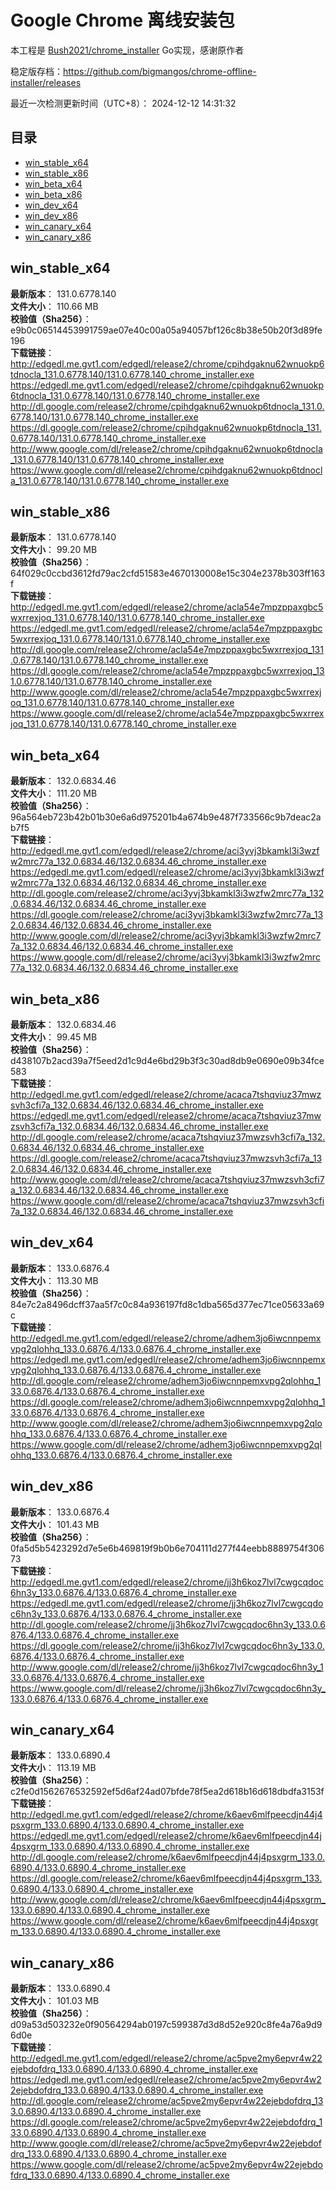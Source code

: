 # Google Chrome 离线安装包
本工程是 [Bush2021/chrome_installer](https://github.com/Bush2021/chrome_installer) Go实现，感谢原作者

稳定版存档：<https://github.com/bigmangos/chrome-offline-installer/releases>

最近一次检测更新时间（UTC+8）：
2024-12-12 14:31:32

## 目录
* [win_stable_x64](https://github.com/bigmangos/chrome-offline-installer?tab=readme-ov-file#win_stable_x64)
* [win_stable_x86](https://github.com/bigmangos/chrome-offline-installer?tab=readme-ov-file#win_stable_x86)
* [win_beta_x64](https://github.com/bigmangos/chrome-offline-installer?tab=readme-ov-file#win_beta_x64)
* [win_beta_x86](https://github.com/bigmangos/chrome-offline-installer?tab=readme-ov-file#win_beta_x86)
* [win_dev_x64](https://github.com/bigmangos/chrome-offline-installer?tab=readme-ov-file#win_dev_x64)
* [win_dev_x86](https://github.com/bigmangos/chrome-offline-installer?tab=readme-ov-file#win_dev_x86)
* [win_canary_x64](https://github.com/bigmangos/chrome-offline-installer?tab=readme-ov-file#win_canary_x64)
* [win_canary_x86](https://github.com/bigmangos/chrome-offline-installer?tab=readme-ov-file#win_canary_x86)

## win_stable_x64
**最新版本**： 131.0.6778.140  
**文件大小**： 110.66 MB  
**校验值（Sha256）**： e9b0c06514453991759ae07e40c00a05a94057bf126c8b38e50b20f3d89fe196  
**下载链接**：
http://edgedl.me.gvt1.com/edgedl/release2/chrome/cpihdgaknu62wnuokp6tdnocla_131.0.6778.140/131.0.6778.140_chrome_installer.exe
https://edgedl.me.gvt1.com/edgedl/release2/chrome/cpihdgaknu62wnuokp6tdnocla_131.0.6778.140/131.0.6778.140_chrome_installer.exe
http://dl.google.com/release2/chrome/cpihdgaknu62wnuokp6tdnocla_131.0.6778.140/131.0.6778.140_chrome_installer.exe
https://dl.google.com/release2/chrome/cpihdgaknu62wnuokp6tdnocla_131.0.6778.140/131.0.6778.140_chrome_installer.exe
http://www.google.com/dl/release2/chrome/cpihdgaknu62wnuokp6tdnocla_131.0.6778.140/131.0.6778.140_chrome_installer.exe
https://www.google.com/dl/release2/chrome/cpihdgaknu62wnuokp6tdnocla_131.0.6778.140/131.0.6778.140_chrome_installer.exe
## win_stable_x86
**最新版本**： 131.0.6778.140  
**文件大小**： 99.20 MB  
**校验值（Sha256）**： 64f029c0ccbd3612fd79ac2cfd51583e4670130008e15c304e2378b303ff163f  
**下载链接**：
http://edgedl.me.gvt1.com/edgedl/release2/chrome/acla54e7mpzppaxgbc5wxrrexjoq_131.0.6778.140/131.0.6778.140_chrome_installer.exe
https://edgedl.me.gvt1.com/edgedl/release2/chrome/acla54e7mpzppaxgbc5wxrrexjoq_131.0.6778.140/131.0.6778.140_chrome_installer.exe
http://dl.google.com/release2/chrome/acla54e7mpzppaxgbc5wxrrexjoq_131.0.6778.140/131.0.6778.140_chrome_installer.exe
https://dl.google.com/release2/chrome/acla54e7mpzppaxgbc5wxrrexjoq_131.0.6778.140/131.0.6778.140_chrome_installer.exe
http://www.google.com/dl/release2/chrome/acla54e7mpzppaxgbc5wxrrexjoq_131.0.6778.140/131.0.6778.140_chrome_installer.exe
https://www.google.com/dl/release2/chrome/acla54e7mpzppaxgbc5wxrrexjoq_131.0.6778.140/131.0.6778.140_chrome_installer.exe
## win_beta_x64
**最新版本**： 132.0.6834.46  
**文件大小**： 111.20 MB  
**校验值（Sha256）**： 96a564eb723b42b01b30e6a6d975201b4a674b9e487f733566c9b7deac2ab7f5  
**下载链接**：
http://edgedl.me.gvt1.com/edgedl/release2/chrome/aci3yvj3bkamkl3i3wzfw2mrc77a_132.0.6834.46/132.0.6834.46_chrome_installer.exe
https://edgedl.me.gvt1.com/edgedl/release2/chrome/aci3yvj3bkamkl3i3wzfw2mrc77a_132.0.6834.46/132.0.6834.46_chrome_installer.exe
http://dl.google.com/release2/chrome/aci3yvj3bkamkl3i3wzfw2mrc77a_132.0.6834.46/132.0.6834.46_chrome_installer.exe
https://dl.google.com/release2/chrome/aci3yvj3bkamkl3i3wzfw2mrc77a_132.0.6834.46/132.0.6834.46_chrome_installer.exe
http://www.google.com/dl/release2/chrome/aci3yvj3bkamkl3i3wzfw2mrc77a_132.0.6834.46/132.0.6834.46_chrome_installer.exe
https://www.google.com/dl/release2/chrome/aci3yvj3bkamkl3i3wzfw2mrc77a_132.0.6834.46/132.0.6834.46_chrome_installer.exe
## win_beta_x86
**最新版本**： 132.0.6834.46  
**文件大小**： 99.45 MB  
**校验值（Sha256）**： d438107b2acd39a7f5eed2d1c9d4e6bd29b3f3c30ad8db9e0690e09b34fce583  
**下载链接**：
http://edgedl.me.gvt1.com/edgedl/release2/chrome/acaca7tshqviuz37mwzsvh3cfi7a_132.0.6834.46/132.0.6834.46_chrome_installer.exe
https://edgedl.me.gvt1.com/edgedl/release2/chrome/acaca7tshqviuz37mwzsvh3cfi7a_132.0.6834.46/132.0.6834.46_chrome_installer.exe
http://dl.google.com/release2/chrome/acaca7tshqviuz37mwzsvh3cfi7a_132.0.6834.46/132.0.6834.46_chrome_installer.exe
https://dl.google.com/release2/chrome/acaca7tshqviuz37mwzsvh3cfi7a_132.0.6834.46/132.0.6834.46_chrome_installer.exe
http://www.google.com/dl/release2/chrome/acaca7tshqviuz37mwzsvh3cfi7a_132.0.6834.46/132.0.6834.46_chrome_installer.exe
https://www.google.com/dl/release2/chrome/acaca7tshqviuz37mwzsvh3cfi7a_132.0.6834.46/132.0.6834.46_chrome_installer.exe
## win_dev_x64
**最新版本**： 133.0.6876.4  
**文件大小**： 113.30 MB  
**校验值（Sha256）**： 84e7c2a8496dcff37aa5f7c0c84a936197fd8c1dba565d377ec71ce05633a69c  
**下载链接**：
http://edgedl.me.gvt1.com/edgedl/release2/chrome/adhem3jo6iwcnnpemxvpg2qlohhq_133.0.6876.4/133.0.6876.4_chrome_installer.exe
https://edgedl.me.gvt1.com/edgedl/release2/chrome/adhem3jo6iwcnnpemxvpg2qlohhq_133.0.6876.4/133.0.6876.4_chrome_installer.exe
http://dl.google.com/release2/chrome/adhem3jo6iwcnnpemxvpg2qlohhq_133.0.6876.4/133.0.6876.4_chrome_installer.exe
https://dl.google.com/release2/chrome/adhem3jo6iwcnnpemxvpg2qlohhq_133.0.6876.4/133.0.6876.4_chrome_installer.exe
http://www.google.com/dl/release2/chrome/adhem3jo6iwcnnpemxvpg2qlohhq_133.0.6876.4/133.0.6876.4_chrome_installer.exe
https://www.google.com/dl/release2/chrome/adhem3jo6iwcnnpemxvpg2qlohhq_133.0.6876.4/133.0.6876.4_chrome_installer.exe
## win_dev_x86
**最新版本**： 133.0.6876.4  
**文件大小**： 101.43 MB  
**校验值（Sha256）**： 0fa5d5b5423292d7e5e6b469819f9b0b6e704111d277f44eebb8889754f30673  
**下载链接**：
http://edgedl.me.gvt1.com/edgedl/release2/chrome/jj3h6koz7lvl7cwgcqdoc6hn3y_133.0.6876.4/133.0.6876.4_chrome_installer.exe
https://edgedl.me.gvt1.com/edgedl/release2/chrome/jj3h6koz7lvl7cwgcqdoc6hn3y_133.0.6876.4/133.0.6876.4_chrome_installer.exe
http://dl.google.com/release2/chrome/jj3h6koz7lvl7cwgcqdoc6hn3y_133.0.6876.4/133.0.6876.4_chrome_installer.exe
https://dl.google.com/release2/chrome/jj3h6koz7lvl7cwgcqdoc6hn3y_133.0.6876.4/133.0.6876.4_chrome_installer.exe
http://www.google.com/dl/release2/chrome/jj3h6koz7lvl7cwgcqdoc6hn3y_133.0.6876.4/133.0.6876.4_chrome_installer.exe
https://www.google.com/dl/release2/chrome/jj3h6koz7lvl7cwgcqdoc6hn3y_133.0.6876.4/133.0.6876.4_chrome_installer.exe
## win_canary_x64
**最新版本**： 133.0.6890.4  
**文件大小**： 113.19 MB  
**校验值（Sha256）**： c2fe0d1562676532592ef5d6af24ad07bfde78f5ea2d618b16d618dbdfa3153f  
**下载链接**：
http://edgedl.me.gvt1.com/edgedl/release2/chrome/k6aev6mlfpeecdjn44j4psxgrm_133.0.6890.4/133.0.6890.4_chrome_installer.exe
https://edgedl.me.gvt1.com/edgedl/release2/chrome/k6aev6mlfpeecdjn44j4psxgrm_133.0.6890.4/133.0.6890.4_chrome_installer.exe
http://dl.google.com/release2/chrome/k6aev6mlfpeecdjn44j4psxgrm_133.0.6890.4/133.0.6890.4_chrome_installer.exe
https://dl.google.com/release2/chrome/k6aev6mlfpeecdjn44j4psxgrm_133.0.6890.4/133.0.6890.4_chrome_installer.exe
http://www.google.com/dl/release2/chrome/k6aev6mlfpeecdjn44j4psxgrm_133.0.6890.4/133.0.6890.4_chrome_installer.exe
https://www.google.com/dl/release2/chrome/k6aev6mlfpeecdjn44j4psxgrm_133.0.6890.4/133.0.6890.4_chrome_installer.exe
## win_canary_x86
**最新版本**： 133.0.6890.4  
**文件大小**： 101.03 MB  
**校验值（Sha256）**： d09a53d503232e0f90564294ab0197c599387d3d8d52e920c8fe4a76a9d96d0e  
**下载链接**：
http://edgedl.me.gvt1.com/edgedl/release2/chrome/ac5pve2my6epvr4w22ejebdofdrq_133.0.6890.4/133.0.6890.4_chrome_installer.exe
https://edgedl.me.gvt1.com/edgedl/release2/chrome/ac5pve2my6epvr4w22ejebdofdrq_133.0.6890.4/133.0.6890.4_chrome_installer.exe
http://dl.google.com/release2/chrome/ac5pve2my6epvr4w22ejebdofdrq_133.0.6890.4/133.0.6890.4_chrome_installer.exe
https://dl.google.com/release2/chrome/ac5pve2my6epvr4w22ejebdofdrq_133.0.6890.4/133.0.6890.4_chrome_installer.exe
http://www.google.com/dl/release2/chrome/ac5pve2my6epvr4w22ejebdofdrq_133.0.6890.4/133.0.6890.4_chrome_installer.exe
https://www.google.com/dl/release2/chrome/ac5pve2my6epvr4w22ejebdofdrq_133.0.6890.4/133.0.6890.4_chrome_installer.exe
